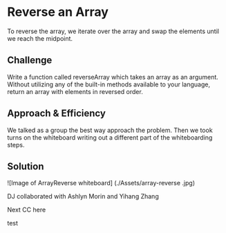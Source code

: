 # Reverse an Array
To reverse the array, we iterate over the array and swap the elements until we reach the midpoint.

## Challenge
Write a function called reverseArray which takes an array as an argument. Without utilizing any of the built-in methods available to your language, return an array with elements in reversed order.

## Approach & Efficiency
We talked as a group the best way approach the problem. Then we took turns on the whiteboard writing out a different part of the whiteboarding steps.

## Solution
![Image of ArrayReverse whiteboard]
(./Assets/array-reverse
.jpg)

DJ collaborated with Ashlyn Morin and Yihang Zhang

Next CC here

test